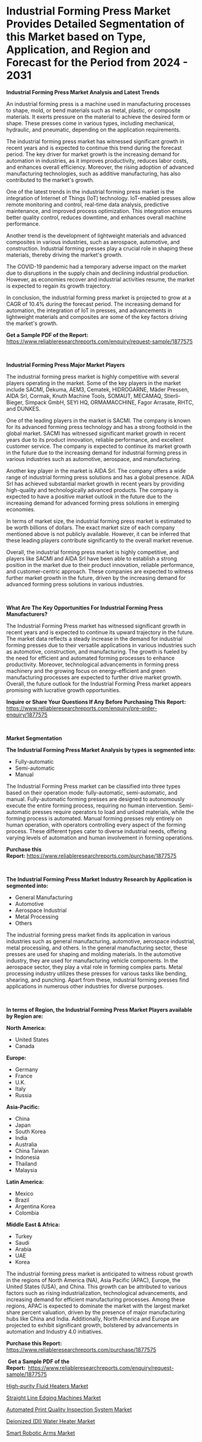 <p><h1>Industrial Forming Press Market Provides Detailed Segmentation of this Market based on Type, Application, and Region and Forecast for the Period from 2024 - 2031</h1></p><p><strong>Industrial Forming Press Market Analysis and Latest Trends</strong></p>
<p><p>An industrial forming press is a machine used in manufacturing processes to shape, mold, or bend materials such as metal, plastic, or composite materials. It exerts pressure on the material to achieve the desired form or shape. These presses come in various types, including mechanical, hydraulic, and pneumatic, depending on the application requirements.</p><p>The industrial forming press market has witnessed significant growth in recent years and is expected to continue this trend during the forecast period. The key driver for market growth is the increasing demand for automation in industries, as it improves productivity, reduces labor costs, and enhances overall efficiency. Moreover, the rising adoption of advanced manufacturing technologies, such as additive manufacturing, has also contributed to the market's growth.</p><p>One of the latest trends in the industrial forming press market is the integration of Internet of Things (IoT) technology. IoT-enabled presses allow remote monitoring and control, real-time data analysis, predictive maintenance, and improved process optimization. This integration ensures better quality control, reduces downtime, and enhances overall machine performance.</p><p>Another trend is the development of lightweight materials and advanced composites in various industries, such as aerospace, automotive, and construction. Industrial forming presses play a crucial role in shaping these materials, thereby driving the market's growth.</p><p>The COVID-19 pandemic had a temporary adverse impact on the market due to disruptions in the supply chain and declining industrial production. However, as economies recover and industrial activities resume, the market is expected to regain its growth trajectory.</p><p>In conclusion, the industrial forming press market is projected to grow at a CAGR of 10.4% during the forecast period. The increasing demand for automation, the integration of IoT in presses, and advancements in lightweight materials and composites are some of the key factors driving the market's growth.</p></p>
<p><strong>Get a Sample PDF of the Report:&nbsp;</strong> <a href="https://www.reliableresearchreports.com/enquiry/request-sample/1877575">https://www.reliableresearchreports.com/enquiry/request-sample/1877575</a></p>
<p>&nbsp;</p>
<p><strong>Industrial Forming Press Major Market Players</strong></p>
<p><p>The industrial forming press market is highly competitive with several players operating in the market. Some of the key players in the market include SACMI, Dekuma, AEM3, Cematek, HIDROGARNE, Mäder Pressen, AIDA Srl, Cormak, Knuth Machine Tools, SOMAUT, MECAMAQ, Stierli-Bieger, Simpack GmbH, SEYI HQ, ORMAMACCHINE, Fagor Arrasate, RHTC, and DUNKES.</p><p>One of the leading players in the market is SACMI. The company is known for its advanced forming press technology and has a strong foothold in the global market. SACMI has witnessed significant market growth in recent years due to its product innovation, reliable performance, and excellent customer service. The company is expected to continue its market growth in the future due to the increasing demand for industrial forming press in various industries such as automotive, aerospace, and manufacturing.</p><p>Another key player in the market is AIDA Srl. The company offers a wide range of industrial forming press solutions and has a global presence. AIDA Srl has achieved substantial market growth in recent years by providing high-quality and technologically advanced products. The company is expected to have a positive market outlook in the future due to the increasing demand for advanced forming press solutions in emerging economies.</p><p>In terms of market size, the industrial forming press market is estimated to be worth billions of dollars. The exact market size of each company mentioned above is not publicly available. However, it can be inferred that these leading players contribute significantly to the overall market revenue.</p><p>Overall, the industrial forming press market is highly competitive, and players like SACMI and AIDA Srl have been able to establish a strong position in the market due to their product innovation, reliable performance, and customer-centric approach. These companies are expected to witness further market growth in the future, driven by the increasing demand for advanced forming press solutions in various industries.</p></p>
<p>&nbsp;</p>
<p><strong>What Are The Key Opportunities For Industrial Forming Press Manufacturers?</strong></p>
<p><p>The Industrial Forming Press market has witnessed significant growth in recent years and is expected to continue its upward trajectory in the future. The market data reflects a steady increase in the demand for industrial forming presses due to their versatile applications in various industries such as automotive, construction, and manufacturing. The growth is fueled by the need for efficient and automated forming processes to enhance productivity. Moreover, technological advancements in forming press machinery and the growing focus on energy-efficient and green manufacturing processes are expected to further drive market growth. Overall, the future outlook for the Industrial Forming Press market appears promising with lucrative growth opportunities.</p></p>
<p><strong>Inquire or Share Your Questions If Any Before Purchasing This Report:</strong> <a href="https://www.reliableresearchreports.com/enquiry/pre-order-enquiry/1877575">https://www.reliableresearchreports.com/enquiry/pre-order-enquiry/1877575</a></p>
<p>&nbsp;</p>
<p><strong>Market Segmentation</strong></p>
<p><strong>The Industrial Forming Press Market Analysis by types is segmented into:</strong></p>
<p><ul><li>Fully-automatic</li><li>Semi-automatic</li><li>Manual</li></ul></p>
<p><p>The Industrial Forming Press market can be classified into three types based on their operation mode: fully-automatic, semi-automatic, and manual. Fully-automatic forming presses are designed to autonomously execute the entire forming process, requiring no human intervention. Semi-automatic presses require operators to load and unload materials, while the forming process is automated. Manual forming presses rely entirely on human operation, with operators controlling every aspect of the forming process. These different types cater to diverse industrial needs, offering varying levels of automation and human involvement in forming operations.</p></p>
<p><strong>Purchase this Report:&nbsp;</strong><a href="https://www.reliableresearchreports.com/purchase/1877575">https://www.reliableresearchreports.com/purchase/1877575</a></p>
<p>&nbsp;</p>
<p><strong>The Industrial Forming Press Market Industry Research by Application is segmented into:</strong></p>
<p><ul><li>General Manufacturing</li><li>Automotive</li><li>Aerospace Industrial</li><li>Metal Processing</li><li>Others</li></ul></p>
<p><p>The industrial forming press market finds its application in various industries such as general manufacturing, automotive, aerospace industrial, metal processing, and others. In the general manufacturing sector, these presses are used for shaping and molding materials. In the automotive industry, they are used for manufacturing vehicle components. In the aerospace sector, they play a vital role in forming complex parts. Metal processing industry utilizes these presses for various tasks like bending, shearing, and punching. Apart from these, industrial forming presses find applications in numerous other industries for diverse purposes.</p></p>
<p>&nbsp;</p>
<p><strong>In terms of Region, the Industrial Forming Press Market Players available by Region are:</strong></p>
<p>
    <p> <strong> North America: </strong>
        <ul>
            <li>United States</li>
            <li>Canada</li>
        </ul>
        </p> 
    <p> <strong> Europe: </strong>
        <ul>
            <li>Germany</li>
            <li>France</li>
            <li>U.K.</li>
            <li>Italy</li>
            <li>Russia</li>
        </ul>
        </p> 
    <p> <strong> Asia-Pacific: </strong>
        <ul>
            <li>China</li>
            <li>Japan</li>
            <li>South Korea</li>
            <li>India</li>
            <li>Australia</li>
            <li>China Taiwan</li>
            <li>Indonesia</li>
            <li>Thailand</li>
            <li>Malaysia</li>
        </ul>
        </p> 
    <p> <strong> Latin America: </strong>
        <ul>
            <li>Mexico</li>
            <li>Brazil</li>
            <li>Argentina Korea</li>
            <li>Colombia</li>
        </ul>
        </p> 
    <p> <strong> Middle East & Africa: </strong>
        <ul>
            <li>Turkey</li>
            <li>Saudi</li>
            <li>Arabia</li>
            <li>UAE</li>
            <li>Korea</li>
        </ul>
    </p>
    </p>
<p><p>The industrial forming press market is anticipated to witness robust growth in the regions of North America (NA), Asia Pacific (APAC), Europe, the United States (USA), and China. This growth can be attributed to various factors such as rising industrialization, technological advancements, and increasing demand for efficient manufacturing processes. Among these regions, APAC is expected to dominate the market with the largest market share percent valuation, driven by the presence of major manufacturing hubs like China and India. Additionally, North America and Europe are projected to exhibit significant growth, bolstered by advancements in automation and Industry 4.0 initiatives.</p></p>
<p><strong>Purchase this Report: </strong><a href="https://www.reliableresearchreports.com/purchase/1877575">https://www.reliableresearchreports.com/purchase/1877575</a></p>
<p>&nbsp;<strong>Get a Sample PDF of the Report:&nbsp;&nbsp;</strong><a href="https://www.reliableresearchreports.com/enquiry/request-sample/1877575">https://www.reliableresearchreports.com/enquiry/request-sample/1877575</a></p>
<p><strong></strong></p>
<p><p><a href="https://github.com/rexevange/Market-Research-Report-List-2/blob/main/high-purity-fluid-heaters-market.md">High-purity Fluid Heaters Market</a></p><p><a href="https://github.com/ashepherd82/Market-Research-Report-List-2/blob/main/straight-line-edging-machines-market.md">Straight Line Edging Machines Market</a></p><p><a href="https://github.com/castoriffic/Market-Research-Report-List-2/blob/main/automated-print-quality-inspection-system-market.md">Automated Print Quality Inspection System Market</a></p><p><a href="https://github.com/FassouRP/Market-Research-Report-List-2/blob/main/deionized-di-water-heater-market.md">Deionized (DI) Water Heater Market</a></p><p><a href="https://github.com/lilstefpacute/Market-Research-Report-List-2/blob/main/smart-robotic-arms-market.md">Smart Robotic Arms Market</a></p></p>